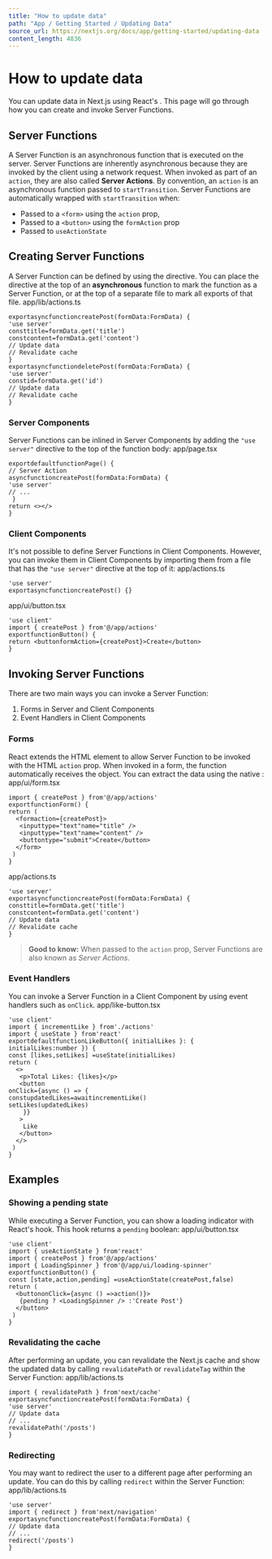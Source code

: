 ```yaml
---
title: "How to update data"
path: "App / Getting Started / Updating Data"
source_url: https://nextjs.org/docs/app/getting-started/updating-data
content_length: 4836
---
```


# How to update data
You can update data in Next.js using React's . This page will go through how you can create and invoke Server Functions.
## Server Functions
A Server Function is an asynchronous function that is executed on the server. Server Functions are inherently asynchronous because they are invoked by the client using a network request. When invoked as part of an `action`, they are also called **Server Actions**.
By convention, an `action` is an asynchronous function passed to `startTransition`. Server Functions are automatically wrapped with `startTransition` when:
  * Passed to a `<form>` using the `action` prop,
  * Passed to a `<button>` using the `formAction` prop
  * Passed to `useActionState`


## Creating Server Functions
A Server Function can be defined by using the directive. You can place the directive at the top of an **asynchronous** function to mark the function as a Server Function, or at the top of a separate file to mark all exports of that file.
app/lib/actions.ts
```
exportasyncfunctioncreatePost(formData:FormData) {
'use server'
consttitle=formData.get('title')
constcontent=formData.get('content')
// Update data
// Revalidate cache
}
exportasyncfunctiondeletePost(formData:FormData) {
'use server'
constid=formData.get('id')
// Update data
// Revalidate cache
}
```

### Server Components
Server Functions can be inlined in Server Components by adding the `"use server"` directive to the top of the function body:
app/page.tsx
```
exportdefaultfunctionPage() {
// Server Action
asyncfunctioncreatePost(formData:FormData) {
'use server'
// ...
 }
return <></>
}
```

### Client Components
It's not possible to define Server Functions in Client Components. However, you can invoke them in Client Components by importing them from a file that has the `"use server"` directive at the top of it:
app/actions.ts
```
'use server'
exportasyncfunctioncreatePost() {}
```

app/ui/button.tsx
```
'use client'
import { createPost } from'@/app/actions'
exportfunctionButton() {
return <buttonformAction={createPost}>Create</button>
}
```

## Invoking Server Functions
There are two main ways you can invoke a Server Function:
  1. Forms in Server and Client Components
  2. Event Handlers in Client Components


### Forms
React extends the HTML element to allow Server Function to be invoked with the HTML `action` prop.
When invoked in a form, the function automatically receives the object. You can extract the data using the native :
app/ui/form.tsx
```
import { createPost } from'@/app/actions'
exportfunctionForm() {
return (
  <formaction={createPost}>
   <inputtype="text"name="title" />
   <inputtype="text"name="content" />
   <buttontype="submit">Create</button>
  </form>
 )
}
```

app/actions.ts
```
'use server'
exportasyncfunctioncreatePost(formData:FormData) {
consttitle=formData.get('title')
constcontent=formData.get('content')
// Update data
// Revalidate cache
}
```

> **Good to know:** When passed to the `action` prop, Server Functions are also known as _Server Actions_.
### Event Handlers
You can invoke a Server Function in a Client Component by using event handlers such as `onClick`.
app/like-button.tsx
```
'use client'
import { incrementLike } from'./actions'
import { useState } from'react'
exportdefaultfunctionLikeButton({ initialLikes }: { initialLikes:number }) {
const [likes,setLikes] =useState(initialLikes)
return (
  <>
   <p>Total Likes: {likes}</p>
   <button
onClick={async () => {
constupdatedLikes=awaitincrementLike()
setLikes(updatedLikes)
    }}
   >
    Like
   </button>
  </>
 )
}
```

## Examples
### Showing a pending state
While executing a Server Function, you can show a loading indicator with React's hook. This hook returns a `pending` boolean:
app/ui/button.tsx
```
'use client'
import { useActionState } from'react'
import { createPost } from'@/app/actions'
import { LoadingSpinner } from'@/app/ui/loading-spinner'
exportfunctionButton() {
const [state,action,pending] =useActionState(createPost,false)
return (
  <buttononClick={async () =>action()}>
   {pending ? <LoadingSpinner /> :'Create Post'}
  </button>
 )
}
```

### Revalidating the cache
After performing an update, you can revalidate the Next.js cache and show the updated data by calling `revalidatePath` or `revalidateTag` within the Server Function:
app/lib/actions.ts
```
import { revalidatePath } from'next/cache'
exportasyncfunctioncreatePost(formData:FormData) {
'use server'
// Update data
// ...
revalidatePath('/posts')
}
```

### Redirecting
You may want to redirect the user to a different page after performing an update. You can do this by calling `redirect` within the Server Function:
app/lib/actions.ts
```
'use server'
import { redirect } from'next/navigation'
exportasyncfunctioncreatePost(formData:FormData) {
// Update data
// ...
redirect('/posts')
}
```
